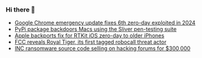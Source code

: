 ### Hi there 👋

<!--START_SECTION:feed-->
* [Google Chrome emergency update fixes 6th zero-day exploited in 2024](https://www.bleepingcomputer.com/news/security/google-chrome-emergency-update-fixes-6th-zero-day-exploited-in-2024/)
* [PyPi package backdoors Macs using the Sliver pen-testing suite](https://www.bleepingcomputer.com/news/security/pypi-package-backdoors-macs-using-the-sliver-pen-testing-suite/)
* [Apple backports fix for RTKit iOS zero-day to older iPhones](https://www.bleepingcomputer.com/news/apple/apple-backports-fix-for-rtkit-ios-zero-day-to-older-iphones/)
* [FCC reveals Royal Tiger, its first tagged robocall threat actor](https://www.bleepingcomputer.com/news/security/fcc-reveals-royal-tiger-its-first-tagged-robocall-threat-actor/)
* [INC ransomware source code selling on hacking forums for $300,000](https://www.bleepingcomputer.com/news/security/inc-ransomware-source-code-selling-on-hacking-forums-for-300-000/)
<!--END_SECTION:feed-->

<!--
**frankenk/frankenk** is a ✨ _special_ ✨ repository because its `README.md` (this file) appears on your GitHub profile.

Here are some ideas to get you started:

- 🔭 I’m currently working on ...
- 🌱 I’m currently learning ...
- 👯 I’m looking to collaborate on ...
- 🤔 I’m looking for help with ...
- 💬 Ask me about ...
- 📫 How to reach me: ...
- 😄 Pronouns: ...
- ⚡ Fun fact: ...
-->



